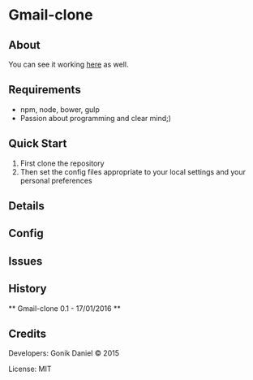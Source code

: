 Gmail-clone
=========

## About ##


You can see it working [here]() as well.

## Requirements ##

- npm, node, bower, gulp
- Passion about programming and clear mind;)

## Quick Start ##

1. First clone the repository
2. Then set the config files appropriate to your local settings and your personal preferences


## Details ##


## Config ##


## Issues ##



## History ##

** Gmail-clone 0.1 - 17/01/2016 **



## Credits ##

Developers: Gonik Daniel © 2015

License: MIT


